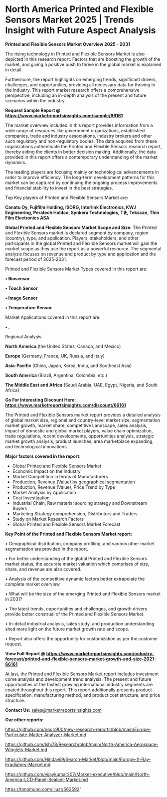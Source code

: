 # North America Printed and Flexible Sensors Market 2025 | Trends Insight with Future Aspect Analysis

<Strong> Printed and Flexible Sensors Market Overview 2025 - 2031</strong>

The rising technology in Printed and Flexible Sensors Market is also depicted in this research report. Factors that are boosting the growth of the market, and giving a positive push to thrive in the global market is explained in detail.

Furthermore, the report highlights on emerging trends, significant drivers, challenges, and opportunities, providing all necessary data for thriving in the industry. This report market research offers a comprehensive perspective, including an in-depth analysis of the present and future scenarios within the industry.

<strong>Request Sample Report @ <a href=https://www.marketreportsinsights.com/sample/66161>https://www.marketreportsinsights.com/sample/66161</a></strong>

The market overview included in this report provides information from a wide range of resources like government organizations, established companies, trade and industry associations, industry brokers and other such regulatory and non-regulatory bodies. The data acquired from these organizations authenticate the Printed and Flexible Sensors research report, thereby aiding the clients in better decision making. Additionally, the data provided in this report offers a contemporary understanding of the market dynamics.

The leading players are focusing mainly on technological advancements in order to improve efficiency. The long-term development patterns for this market can be captured by continuing the ongoing process improvements and financial stability to invest in the best strategies.

Top Key players of Printed and Flexible Sensors Market are:

<strong>Canatu Oy, Fujifilm Holding, ISORG, Interlink Electronics, KWJ Engineering, Peratech Holdco, Synkera Technologies, T≹, Tekscan, Thin Film Electronics ASA</strong>

<strong><b>Global Printed and Flexible Sensors Market Scope and Size:</b></strong>
The Printed and Flexible Sensors market is declared segment by company, region (country), type, and application. Players, stakeholders, and other participants in the global Printed and Flexible Sensors market will gain the market scope as they use the report as a powerful resource. The segmental analysis focuses on revenue and product by type and application and the forecast period of 2025-2031.

Printed and Flexible Sensors Market Types covered in this report are:

<strong>• Biosensor

• Touch Sensor

• Image Sensor

• Temperature Sensor</strong>

Market Applications covered in this report are:

<strong>• .</strong> 

Regional Analysis

<strong>North America</strong> (the United States, Canada, and Mexico)

<strong>Europe</strong> (Germany, France, UK, Russia, and Italy)

<strong>Asia-Pacific</strong> (China, Japan, Korea, India, and Southeast Asia)

<strong>South America</strong> (Brazil, Argentina, Colombia, etc.)

<strong>The Middle East and Africa</strong> (Saudi Arabia, UAE, Egypt, Nigeria, and South Africa)

<strong>Go For Interesting Discount Here: <a href=https://www.marketreportsinsights.com/discount/66161>https://www.marketreportsinsights.com/discount/66161</a></strong>

The Printed and Flexible Sensors market report provides a detailed analysis of global market size, regional and country-level market size, segmentation market growth, market share, competitive Landscape, sales analysis, impact of domestic and global market players, value chain optimization, trade regulations, recent developments, opportunities analysis, strategic market growth analysis, product launches, area marketplace expanding, and technological innovations.

<strong><b>Major factors covered in the report:</b></strong>
<ul>
  <li>Global Printed and Flexible Sensors Market </li>
  <li>Economic Impact on the Industry</li>
  <li>Market Competition in terms of Manufacturers</li>
  <li>Production, Revenue (Value) by geographical segmentation</li>
  <li>Production, Revenue (Value), Price Trend by Type</li>
  <li>Market Analysis by Application</li>
  <li>Cost Investigation</li>
  <li>Industrial Chain, Raw material sourcing strategy and Downstream Buyers</li>
  <li>Marketing Strategy comprehension, Distributors and Traders</li>
  <li>Study on Market Research Factors</li>
  <li>Global Printed and Flexible Sensors Market Forecast</li>
</ul>

<strong><b>Key Point of the Printed and Flexible Sensors Market report:</b></strong>

• Geographical distribution, company profiling, and various other market segmentation are provided in the report.

• For better understanding of the global Printed and Flexible Sensors market status, the accurate market valuation which comprises of size, share, and revenue are also covered.

• Analysis of the competitive dynamic factors better extrapolate the complete market overview

• What will be the size of the emerging Printed and Flexible Sensors market in 2031?

• The latest trends, opportunities and challenges, and growth drivers provide better construal of the Printed and Flexible Sensors Market.

• In-detail industrial analysis, sales study, and production understanding shed more light on the future market growth rate and scope.

• Report also offers the opportunity for customization as per the customer request.

<strong><b>View Full Report @ <a href=https://www.marketreportsinsights.com/industry-forecast/printed-and-flexible-sensors-market-growth-and-size-2021-66161>https://www.marketreportsinsights.com/industry-forecast/printed-and-flexible-sensors-market-growth-and-size-2021-66161</a></b></strong>


At last, the Printed and Flexible Sensors Market report includes investment come analysis and development trend analysis. The present and future opportunities of the fastest growing international industry segments are coated throughout this report. This report additionally presents product specification, manufacturing method, and product cost structure, and price structure.

<strong>Contact Us:</strong>
sales@marketreportsinsights.com

<strong>Our other reports:</strong>

<a href=https://github.com/noori900/new-research-reports/blob/main/Europe-Particulate-Matter-Analyzer-Market.md>https://github.com/noori900/new-research-reports/blob/main/Europe-Particulate-Matter-Analyzer-Market.md</a>

<a href=https://github.com/Ishi78/Research/blob/main/North-America-Aerospace-Winglets-Market.md>https://github.com/Ishi78/Research/blob/main/North-America-Aerospace-Winglets-Market.md</a>

<a href=https://github.com/Hindavii9/Search-Market/blob/main/Europe-X-Ray-Irradiators-Market.md>https://github.com/Hindavii9/Search-Market/blob/main/Europe-X-Ray-Irradiators-Market.md</a>

<a href=https://github.com/vijaykumar207/Market-executive/blob/main/North-America-LCD-Panel-Sealant-Market.md>https://github.com/vijaykumar207/Market-executive/blob/main/North-America-LCD-Panel-Sealant-Market.md</a>

<a href=https://tanomuno.com/illust/563592>https://tanomuno.com/illust/563592</a>"
